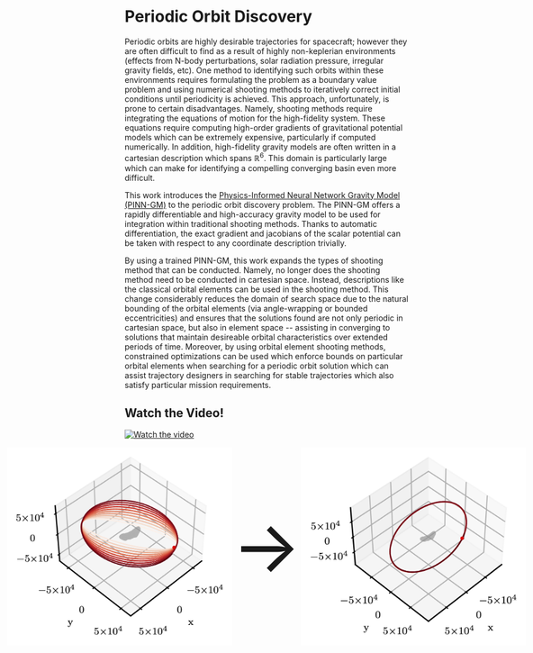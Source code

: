 # Periodic Orbit Discovery

Periodic orbits are highly desirable trajectories for spacecraft; however they are often difficult to find as a result of highly non-keplerian environments (effects from N-body perturbations, solar radiation pressure, irregular gravity fields, etc). One method to identifying such orbits within these environments requires formulating the problem as a boundary value problem and using numerical shooting methods to iteratively correct initial conditions until periodicity is achieved. This approach, unfortunately, is prone to certain disadvantages. Namely, shooting methods require integrating the equations of motion for the high-fidelity system. These equations require computing high-order gradients of gravitational potential models which can be extremely expensive, particularly if computed numerically. In addition, high-fidelity gravity models are often written in a cartesian description which spans $\mathbb{R}^6$. This domain is particularly large which can make for identifying a compelling converging basin even more difficult.

This work introduces the [Physics-Informed Neural Network Gravity Model (PINN-GM)](https://github.com/joma5012/GravNN) to the periodic orbit discovery problem. The PINN-GM offers a rapidly differentiable and high-accuracy gravity model to be used for integration within traditional shooting methods. Thanks to automatic differentiation, the exact gradient and jacobians of the scalar potential can be taken with respect to any coordinate description trivially. 

By using a trained PINN-GM, this work expands the types of shooting method that can be conducted. Namely, no longer does the shooting method need to be conducted in cartesian space. Instead, descriptions like the classical orbital elements can be used in the shooting method. This change considerably reduces the domain of search space due to the natural bounding of the orbital elements (via angle-wrapping or bounded eccentricities) and ensures that the solutions found are not only periodic in cartesian space, but also in element space -- assisting in converging to solutions that maintain desireable orbital characteristics over extended periods of time. Moreover, by using orbital element shooting methods, constrained optimizations can be used which enforce bounds on particular orbital elements when searching for a periodic orbit solution which can assist trajectory designers in searching for stable trajectories which also satisfy particular mission requirements.

## Watch the Video!
[![Watch the video](https://img.youtube.com/vi/9M3PZGoWVTc/maxresdefault.jpg)](https://youtu.be/9M3PZGoWVTc)

<style>
  .arrow {
    pad:25px;
    font-size:128px;
    align:center;
    }
</style>

<div style="display:flex; flex-direction: row; justify-content: center; align-items: center">
  <img width=400px src="docs/source/assets/figure_integrated_IC_cart_1_corrected_x10.png">
  <div class='arrow' > → </div>
  <img width=400px src="docs/source/assets/figure_integrated_IC_1_corrected_x10.png">
</div>